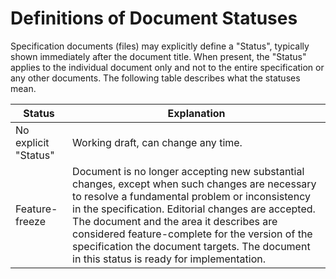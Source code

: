 # Definitions of Document Statuses

Specification documents (files) may explicitly define a "Status", typically
shown immediately after the document title. When present, the "Status" applies
to the individual document only and not to the entire specification or any other
documents. The following table describes what the statuses mean.

|Status              |Explanation|
|--------------------|-----------|
|No explicit "Status"|Working draft, can change any time.|
|Feature-freeze      |Document is no longer accepting new substantial changes, except when such changes are necessary to resolve a fundamental problem or inconsistency in the specification. Editorial changes are accepted. The document and the area it describes are considered feature-complete for the version of the specification the document targets. The document in this status is ready for implementation.|
